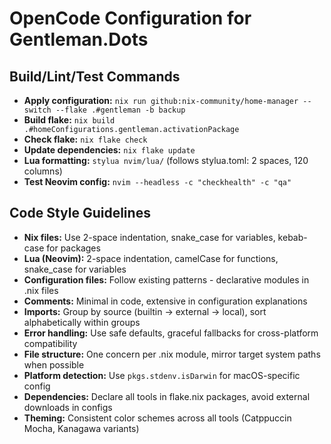 # OpenCode Configuration for Gentleman.Dots

## Build/Lint/Test Commands
- **Apply configuration:** `nix run github:nix-community/home-manager -- switch --flake .#gentleman -b backup`
- **Build flake:** `nix build .#homeConfigurations.gentleman.activationPackage`
- **Check flake:** `nix flake check`
- **Update dependencies:** `nix flake update`
- **Lua formatting:** `stylua nvim/lua/` (follows stylua.toml: 2 spaces, 120 columns)
- **Test Neovim config:** `nvim --headless -c "checkhealth" -c "qa"`

## Code Style Guidelines
- **Nix files:** Use 2-space indentation, snake_case for variables, kebab-case for packages
- **Lua (Neovim):** 2-space indentation, camelCase for functions, snake_case for variables
- **Configuration files:** Follow existing patterns - declarative modules in .nix files
- **Comments:** Minimal in code, extensive in configuration explanations
- **Imports:** Group by source (builtin → external → local), sort alphabetically within groups
- **Error handling:** Use safe defaults, graceful fallbacks for cross-platform compatibility
- **File structure:** One concern per .nix module, mirror target system paths when possible
- **Platform detection:** Use `pkgs.stdenv.isDarwin` for macOS-specific config
- **Dependencies:** Declare all tools in flake.nix packages, avoid external downloads in configs
- **Theming:** Consistent color schemes across all tools (Catppuccin Mocha, Kanagawa variants)